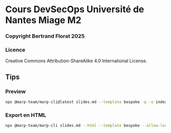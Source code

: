 # Cours DevSecOps Université de Nantes Miage M2

### Copyright Bertrand Florat 2025

### Licence
Creative Commons Attribution-ShareAlike 4.0 International License.


## Tips


### Preview

```bash
npx @marp-team/marp-cli@latest slides.md --template bespoke -p -o index.html
```

### Export en HTML  

```bash
npx @marp-team/marp-cli slides.md --html --template bespoke --allow-local-files -o index.html
```

